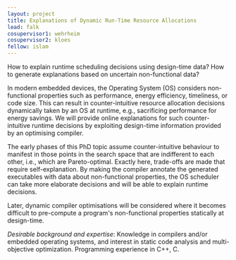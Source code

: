 ```yaml
---
layout: project
title: Explanations of Dynamic Run-Time Resource Allocations
lead: falk
cosupervisor1: wehrheim
cosupervisor2: kloes
fellow: islam
---
```

How to explain runtime scheduling decisions using design-time data? How to generate
explanations based on uncertain non-functional data?

In modern embedded devices, the Operating System (OS) considers non-functional properties such as performance, energy efficiency, timeliness, or code size. This can result in counter-intuitive resource allocation decisions dynamically taken by an OS at runtime, e.g., sacrificing performance for energy savings. We will provide online explanations for such counter-intuitive runtime decisions by exploiting design-time information provided by an optimising compiler.

The early phases of this PhD topic assume counter-intuitive behaviour to manifest in those points in the search space that are indifferent to each other, i.e., which are Pareto-optimal. Exactly here, trade-offs are made that require self-explanation. By making the compiler annotate the generated executables with data about non-functional properties, the OS scheduler can take more elaborate decisions and will be able to explain runtime decisions.

Later, dynamic compiler optimisations will be considered where it becomes difficult to pre-compute a program's non-functional properties statically at design-time.

<em>Desirable background and expertise</em>:
Knowledge in compilers and/or embedded operating systems, and interest in static code analysis and multi-objective optimization. Programming experience in C++, C.
